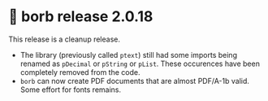 # :mega: borb release 2.0.18

This release is a cleanup release.

- The library (previously called `ptext`) still had some imports being renamed as `pDecimal` or `pString` or `pList`.
  These occurences have been completely removed from the code.
- `borb` can now create PDF documents that are almost PDF/A-1b valid. Some effort for fonts remains.